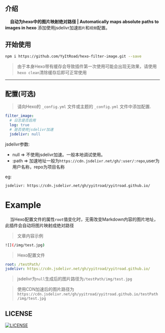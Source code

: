 ## 介绍

&#160;&#160;&#160;&#160;**自动为hexo中的图片映射绝对路径 | Automatically maps absolute paths to images in hexo**
添加使用jsdelivr加速`图片`和`视频`配置。

## 开始使用

```bash
npm i https://github.com/YyItRoad/hexo-filter-image.git --save
```
> 由于本身Hexo带有缓存会导致插件第一次使用可能会出现无效果，请使用```hexo clean```清除缓存后即可正常使用

------------

## 配置(可选)
> 请向Hexo的 `_config.yml` 文件或主题的 `_config.yml` 文件中添加配置.

```yaml
filter_image:
  # 日志是否启用
  log: true
  # 是否使用jsdelivr加速
  jsdelivr: null
```

jsdelivr参数:
   - null => 不使用jsdelivr加速。一般本地调试使用。
   - :path => 加速地址一般为`https://cdn.jsdelivr.net/gh/:user/:repo`,user为用户名称，repo为项目名称
 
 eg:   
 ```
 jsdelivr: https://cdn.jsdelivr.net/gh/yyitroad/yyitroad.github.io/
 ```

# Example

&#160;&#160;&#160;&#160;当Hexo配置文件的属性```root```值变化时，无需改变Markdown内容的图片地址，此插件会自动将图片映射成绝对路径

> 文章内容示例

```bash
![](/img/test.jpg)
```

> Hexo配置文件

```yaml
root: /testPath/
jsdelivr: https://cdn.jsdelivr.net/gh/yyitroad/yyitroad.github.io/
```

> jsdelivr为`null`生成后的图片路径为`/testPath/img/test.jpg`

> 使用CDN加速后的图片路径为`https://cdn.jsdelivr.net/gh/yyitroad/yyitroad.github.io/testPath/img/test.jpg`

## LICENSE

[![LICENSE](https://img.shields.io/github/license/JoeyBling/hexo-filter-image "LICENSE")](./LICENSE "LICENSE")
